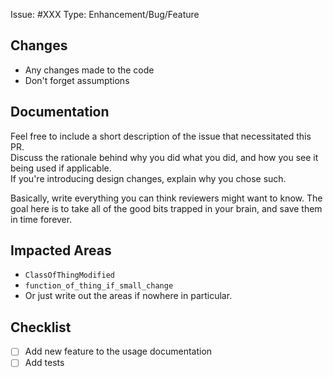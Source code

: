 Issue: #XXX
Type: Enhancement/Bug/Feature

## Changes

- Any changes made to the code
- Don't forget assumptions

## Documentation

Feel free to include a short description of the issue that necessitated this PR.  
Discuss the rationale behind why you did what you did, and how you see it being used if applicable.  
If you're introducing design changes, explain why you chose such. 

Basically, write everything you can think reviewers might want to know.
The goal here is to take all of the good bits trapped in your brain, and 
save them in time forever.

## Impacted Areas

- `ClassOfThingModified`
- `function_of_thing_if_small_change`
- Or just write out the areas if nowhere in particular.

## Checklist

- [ ] Add new feature to the usage documentation
- [ ] Add tests
